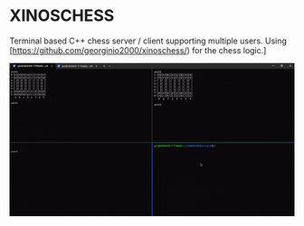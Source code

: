 # XINOSCHESS
Terminal based C++ chess server / client supporting multiple users.
Using [https://github.com/georginio2000/xinoschess/) for the chess logic.]

![](demonstration.gif)


